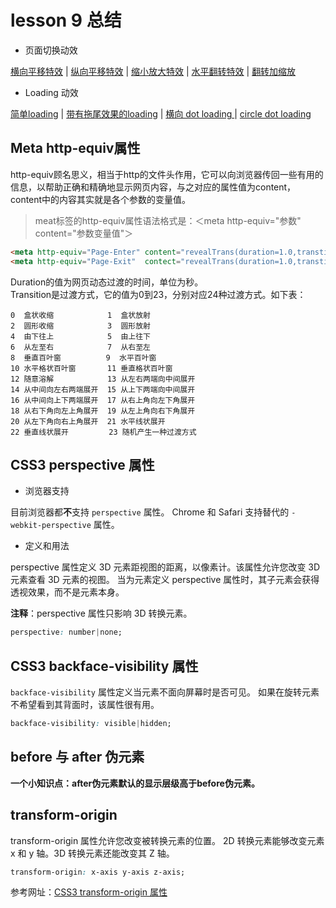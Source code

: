 # lesson 9 总结

* 页面切换动效

[横向平移特效](http://htmlpreview.github.io/?https://github.com/rocwangv/html5-learning/blob/master/lesson9/index.html)
 | [纵向平移特效](http://htmlpreview.github.io/?https://github.com/rocwangv/html5-learning/blob/master/lesson9/index2.html)
 | [缩小放大特效](http://htmlpreview.github.io/?https://github.com/rocwangv/html5-learning/blob/master/lesson9/index3.html)
 | [水平翻转特效](http://htmlpreview.github.io/?https://github.com/rocwangv/html5-learning/blob/master/lesson9/index4.html)
 | [翻转加缩放](http://htmlpreview.github.io/?https://github.com/rocwangv/html5-learning/blob/master/lesson9/index5.html)

* Loading 动效

[简单loading](http://htmlpreview.github.io/?https://github.com/rocwangv/html5-learning/blob/master/lesson9/loading.html)
 | [带有拖尾效果的loading](http://htmlpreview.github.io/?https://github.com/rocwangv/html5-learning/blob/master/lesson9/loading2.html)
 | [横向 dot loading ](http://htmlpreview.github.io/?https://github.com/rocwangv/html5-learning/blob/master/lesson9/loading-dot.html)
 | [circle dot loading ](http://htmlpreview.github.io/?https://github.com/rocwangv/html5-learning/blob/master/lesson9/loading-round.html)

## Meta http-equiv属性

http-equiv顾名思义，相当于http的文件头作用，它可以向浏览器传回一些有用的信息，以帮助正确和精确地显示网页内容，与之对应的属性值为content，content中的内容其实就是各个参数的变量值。

> meat标签的http-equiv属性语法格式是：＜meta http-equiv="参数" content="参数变量值"＞

```html
<meta http-equiv="Page-Enter" content="revealTrans(duration=1.0,transtion=12)">
<meta http-equiv="Page-Exit"  contect="revealTrans(duration=1.0,transtion=12)">   
```

Duration的值为网页动态过渡的时间，单位为秒。  
Transition是过渡方式，它的值为0到23，分别对应24种过渡方式。如下表：

```text
0  盒状收缩            1  盒状放射  
2  圆形收缩            3  圆形放射  
4  由下往上            5  由上往下  
6  从左至右            7  从右至左  
8  垂直百叶窗          9  水平百叶窗  
10 水平格状百叶窗       11 垂直格状百叶窗  
12 随意溶解            13 从左右两端向中间展开  
14 从中间向左右两端展开  15 从上下两端向中间展开  
16 从中间向上下两端展开  17 从右上角向左下角展开  
18 从右下角向左上角展开  19 从左上角向右下角展开  
20 从左下角向右上角展开  21 水平线状展开  
22 垂直线状展开         23 随机产生一种过渡方式  
```
## CSS3 perspective 属性

* 浏览器支持

目前浏览器都**不**支持 `perspective` 属性。
Chrome 和 Safari 支持替代的 `-webkit-perspective` 属性。

* 定义和用法

perspective 属性定义 3D 元素距视图的距离，以像素计。该属性允许您改变 3D 元素查看 3D 元素的视图。
当为元素定义 perspective 属性时，其子元素会获得透视效果，而不是元素本身。

**注释**：perspective 属性只影响 3D 转换元素。

```css
perspective: number|none;
```

## CSS3 backface-visibility 属性

`backface-visibility` 属性定义当元素不面向屏幕时是否可见。
如果在旋转元素不希望看到其背面时，该属性很有用。

```css
backface-visibility: visible|hidden;
```

## before 与 after 伪元素

**一个小知识点：after伪元素默认的显示层级高于before伪元素。**

## transform-origin

transform-origin 属性允许您改变被转换元素的位置。
2D 转换元素能够改变元素 x 和 y 轴。3D 转换元素还能改变其 Z 轴。

```css
transform-origin: x-axis y-axis z-axis;
```
参考网址：[CSS3 transform-origin 属性](http://www.w3school.com.cn/cssref/pr_transform-origin.asp)
